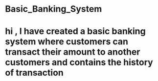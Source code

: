 # Basic_Banking_System
# hi , I have created a basic banking system where customers can transact their amount to another customers and contains the history of transaction
